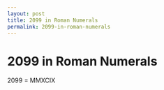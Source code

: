 ```yaml
---
layout: post
title: 2099 in Roman Numerals
permalink: 2099-in-roman-numerals
---
```


# 2099 in Roman Numerals

2099 = MMXCIX
